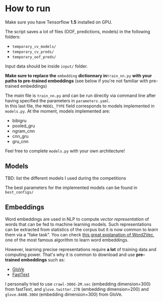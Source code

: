 # How to run  

Make sure you have Tensorflow **1.5** installed on GPU.  

The script saves a lot of files (OOF, predictions, models) in the following folders:  
- `temporary_cv_models/`  
- `temporary_cv_preds/`  
- `temporary_oof_preds/`  

Input data should be inside `input/` folder.  

**Make sure to replace the** `embedding` **dictionnary in**`train_nn.py` **with your paths to pre-trained embeddings** (see below if you're not familiar with pre-trained embeddings)  

The *main* file is `train_nn.py` and can be run directly via command line after having specified the parameters in `parameters.yaml`.  
In this last file, the `MODEL_TYPE` field corresponds to models implemented in `models.py`. At the moment, models implemented are:  
- bibigru  
- pooled_gru  
- ngram_cnn  
- cnn_gru  
- gru_cnn  

Feel free to complete `models.py` with your own architecture!  

## Models  

TBD: list the different models I used during the competitions  

The best parameters for the implemented models can be found in `best_configs/`  

## Embeddings  

Word embeddings are used in NLP to compute *vector representation* of words that can be fed to machine learning models. Such representations can be extracted from statistics of the corpus but it is now common to *learn* them via a "fake task". You can check [this great explanation of Word2Vec](http://mccormickml.com/2016/04/19/word2vec-tutorial-the-skip-gram-model/), one of the most famous algorithm to learn word embeddings.  

However, learning precise representations require **a lot** of training data and computing power. That's why it is common to download and use **pre-trained embeddings** such as:
- [GloVe](https://nlp.stanford.edu/projects/glove/)  
- [FastText](https://fasttext.cc/docs/en/english-vectors.html)  

I personally tried to use `crawl-300d-2M.vec` (embedding dimension=300) from fastText, and `glove.twitter.27B` (embedding dimension=200) and `glove.840B.300d` (embedding dimension=300) from GloVe.

